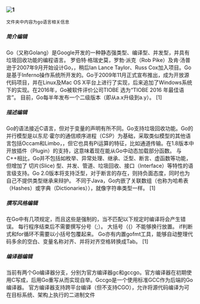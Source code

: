 #### ![1](https://img.shields.io/badge/%E7%BC%96%E7%A8%8B%E8%AF%AD%E8%A8%80-Go-green.svg)
```xml
文件夹中内容为go语言相关信息
```
##### 简介编辑
Go（又称Golang）是Google开发的一种静态强类型、编译型、并发型，并具有垃圾回收功能的编程语言。
罗伯特·格瑞史莫，罗勃·派克（Rob Pike）及肯·汤普逊于2007年9月开始设计Go，，稍后Ian Lance Taylor、Russ Cox加入项目。Go是基于Inferno操作系统所开发的。Go于2009年11月正式宣布推出，成为开放源代码项目，并在Linux及Mac OS X平台上进行了实现，后来追加了Windows系统下的实现。在2016年，Go被软件评价公司TIOBE 选为“TIOBE 2016 年最佳语言”。 目前，Go每半年发布一个二级版本（即从a.x升级到a.y）。 [1] 
##### 描述编辑
Go的语法接近C语言，但对于变量的声明有所不同。Go支持垃圾回收功能。Go的并行模型是以东尼·霍尔的通信顺序进程（CSP）为基础，采取类似模型的其他语言包括Occam和Limbo，，但它也具有Pi运算的特征，比如通道传输。在1.8版本中开放插件（Plugin）的支持，这意味着现在能从Go中动态加载部分函数。
与C++相比，Go并不包括如枚举、异常处理、继承、泛型、断言、虚函数等功能，但增加了 切片(Slice) 型、并发、管道、垃圾回收、接口（Interface）等特性的语言级支持。Go 2.0版本将支持泛型，对于断言的存在，则持负面态度，同时也为自己不提供类型继承来辩护。
不同于Java，Go内嵌了关联数组（也称为哈希表（Hashes）或字典（Dictionaries）），就像字符串类型一样。 [1] 
##### 撰写风格编辑
在Go中有几项规定，而且这些是强制的，当不匹配以下规定时编译将会产生错误。
每行程序结束后不需要撰写分号（;）。
大括号（{）不能够换行放置。
if判断式和for循环不需要以小括号包覆起来。
Go亦有内置gofmt工具，能够自动整理代码多余的空白、变量名称对齐、并将对齐空格转换成Tab。 [1] 
##### 编译器编辑
当前有两个Go编译器分支，分别为官方编译器gc和gccgo。官方编译器在初期使用C写成，后用Go重写从而实现自举。Gccgo是一个使用标准GCC作为后端的Go编译器。
官方编译器支持跨平台编译（但不支持CGO），允许将源代码编译为可在目标系统、架构上执行的二进制文件
